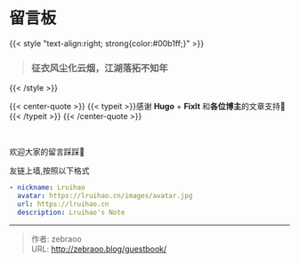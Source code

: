 # 留言板



{{< style "text-align:right; strong{color:#00b1ff;}" >}}
> ### 征衣风尘化云烟，江湖落拓不知年
{{< /style >}}


{{< center-quote >}}
{{< typeit  >}}感谢 **Hugo** + **FixIt** 和**各位博主**的文章支持🫶 {{< /typeit >}}
{{< /center-quote >}}


</br>

欢迎大家的留言踩踩🦶
</br>

友链上墙,按照以下格式
```yaml
- nickname: Lruihao
  avatar: https://lruihao.cn/images/avatar.jpg
  url: https://lruihao.cn
  description: Lruihao's Note
```

---

> 作者: zebraoo  
> URL: http://zebraoo.blog/guestbook/  

